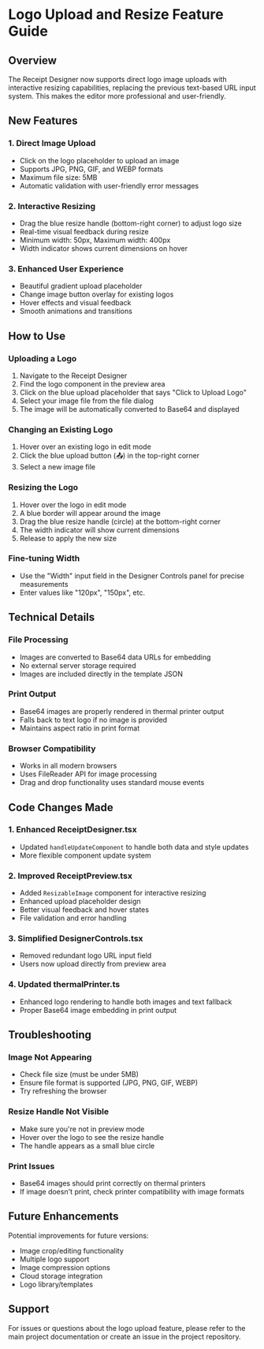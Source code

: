 # Logo Upload and Resize Feature Guide

## Overview

The Receipt Designer now supports direct logo image uploads with interactive resizing capabilities, replacing the previous text-based URL input system. This makes the editor more professional and user-friendly.

## New Features

### 1. Direct Image Upload
- Click on the logo placeholder to upload an image
- Supports JPG, PNG, GIF, and WEBP formats
- Maximum file size: 5MB
- Automatic validation with user-friendly error messages

### 2. Interactive Resizing
- Drag the blue resize handle (bottom-right corner) to adjust logo size
- Real-time visual feedback during resize
- Minimum width: 50px, Maximum width: 400px
- Width indicator shows current dimensions on hover

### 3. Enhanced User Experience
- Beautiful gradient upload placeholder
- Change image button overlay for existing logos
- Hover effects and visual feedback
- Smooth animations and transitions

## How to Use

### Uploading a Logo
1. Navigate to the Receipt Designer
2. Find the logo component in the preview area
3. Click on the blue upload placeholder that says "Click to Upload Logo"
4. Select your image file from the file dialog
5. The image will be automatically converted to Base64 and displayed

### Changing an Existing Logo
1. Hover over an existing logo in edit mode
2. Click the blue upload button (📤) in the top-right corner
3. Select a new image file

### Resizing the Logo
1. Hover over the logo in edit mode
2. A blue border will appear around the image
3. Drag the blue resize handle (circle) at the bottom-right corner
4. The width indicator will show current dimensions
5. Release to apply the new size

### Fine-tuning Width
- Use the "Width" input field in the Designer Controls panel for precise measurements
- Enter values like "120px", "150px", etc.

## Technical Details

### File Processing
- Images are converted to Base64 data URLs for embedding
- No external server storage required
- Images are included directly in the template JSON

### Print Output
- Base64 images are properly rendered in thermal printer output
- Falls back to text logo if no image is provided
- Maintains aspect ratio in print format

### Browser Compatibility
- Works in all modern browsers
- Uses FileReader API for image processing
- Drag and drop functionality uses standard mouse events

## Code Changes Made

### 1. Enhanced ReceiptDesigner.tsx
- Updated `handleUpdateComponent` to handle both data and style updates
- More flexible component update system

### 2. Improved ReceiptPreview.tsx
- Added `ResizableImage` component for interactive resizing
- Enhanced upload placeholder design
- Better visual feedback and hover states
- File validation and error handling

### 3. Simplified DesignerControls.tsx
- Removed redundant logo URL input field
- Users now upload directly from preview area

### 4. Updated thermalPrinter.ts
- Enhanced logo rendering to handle both images and text fallback
- Proper Base64 image embedding in print output

## Troubleshooting

### Image Not Appearing
- Check file size (must be under 5MB)
- Ensure file format is supported (JPG, PNG, GIF, WEBP)
- Try refreshing the browser

### Resize Handle Not Visible
- Make sure you're not in preview mode
- Hover over the logo to see the resize handle
- The handle appears as a small blue circle

### Print Issues
- Base64 images should print correctly on thermal printers
- If image doesn't print, check printer compatibility with image formats

## Future Enhancements

Potential improvements for future versions:
- Image crop/editing functionality
- Multiple logo support
- Image compression options
- Cloud storage integration
- Logo library/templates

## Support

For issues or questions about the logo upload feature, please refer to the main project documentation or create an issue in the project repository.